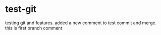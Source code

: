 # test-git
testing git and features.
added a new comment to test commit and merge.
this is first branch comment

